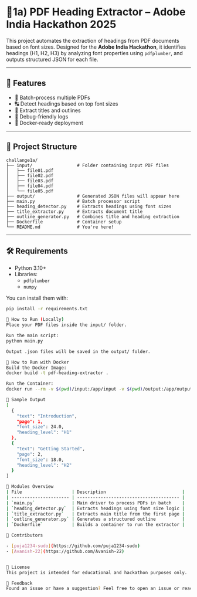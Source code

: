 
# 📘1a) PDF Heading Extractor – Adobe India Hackathon 2025

This project automates the extraction of headings from PDF documents based on font sizes. Designed for the **Adobe India Hackathon**, it identifies headings (H1, H2, H3) by analyzing font properties using `pdfplumber`, and outputs structured JSON for each file.

---

## 🚀 Features

- 📄 Batch-process multiple PDFs
- 🔠 Detect headings based on top font sizes
- 🔎 Extract titles and outlines
- 🧪 Debug-friendly logs
- 🐳 Docker-ready deployment

---

## 📁 Project Structure

```
challange1a/
├── input/                 # Folder containing input PDF files
│   ├── file01.pdf
│   ├── file02.pdf
│   ├── file03.pdf
│   ├── file04.pdf
│   └── file05.pdf
├── output/                # Generated JSON files will appear here
├── main.py                # Batch processor script
├── heading_detector.py    # Extracts headings using font sizes
├── title_extractor.py     # Extracts document title
├── outline_generator.py   # Combines title and heading extraction
├── Dockerfile             # Container setup
└── README.md              # You're here!
```



---

## 🛠️ Requirements

- Python 3.10+
- Libraries:
  - `pdfplumber`
  - `numpy`

You can install them with:

```bash
pip install -r requirements.txt

🐍 How to Run (Locally)
Place your PDF files inside the input/ folder.

Run the main script:
python main.py

Output .json files will be saved in the output/ folder.

🐳 How to Run with Docker
Build the Docker Image:
docker build -t pdf-heading-extractor .

Run the Container:
docker run --rm -v $(pwd)/input:/app/input -v $(pwd)/output:/app/output pdf-heading-extractor

🧪 Sample Output
[
  {
    "text": "Introduction",
    "page": 1,
    "font_size": 24.0,
    "heading_level": "H1"
  },
  {
    "text": "Getting Started",
    "page": 2,
    "font_size": 18.0,
    "heading_level": "H2"
  }
]

📂 Modules Overview
| File                   | Description                             |
| ---------------------- | --------------------------------------- |
| `main.py`              | Main driver to process PDFs in batch    |
| `heading_detector.py`  | Extracts headings using font size logic |
| `title_extractor.py`   | Extracts main title from the first page |
| `outline_generator.py` | Generates a structured outline          |
| `Dockerfile`           | Builds a container to run the extractor |

👥 Contributors

- [puja1234-sudo](https://github.com/puja1234-sudo)
- [Avanish-22](https://github.com/Avanish-22)


📃 License
This project is intended for educational and hackathon purposes only.

💬 Feedback
Found an issue or have a suggestion? Feel free to open an issue or reach out on GitHub!





